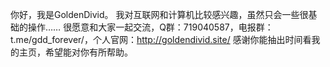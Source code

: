 你好，我是GoldenDivid。
我对互联网和计算机比较感兴趣，虽然只会一些很基础的操作……
很愿意和大家一起交流，Q群：719040587，电报群：t.me/gdd_forever/，个人官网：http://goldendivid.site/
感谢你能抽出时间看我的主页，希望能对你有所帮助。
